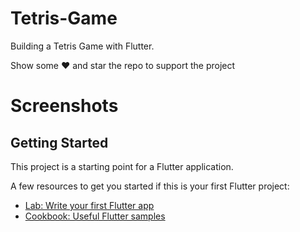 # Tetris-Game

Building a Tetris Game with Flutter.

Show some ❤️ and star the repo to support the project

# Screenshots





## Getting Started

This project is a starting point for a Flutter application.

A few resources to get you started if this is your first Flutter project:

- [Lab: Write your first Flutter app](https://flutter.dev/docs/get-started/codelab)
- [Cookbook: Useful Flutter samples](https://flutter.dev/docs/cookbook)

